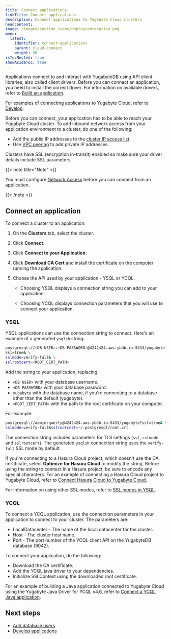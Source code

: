 ```yaml
---
title: Connect applications
linkTitle: Connect applications
description: Connect applications to Yugabyte Cloud clusters
headcontent:
image: /images/section_icons/deploy/enterprise.png
menu:
  latest:
    identifier: connect-applications
    parent: cloud-connect
    weight: 30
isTocNested: true
showAsideToc: true
---
```


Applications connect to and interact with YugabyteDB using API client libraries, also called client drivers. Before you can connect an application, you need to install the correct driver. For information on available drivers, refer to [Build an application](../../../quick-start/build-apps).

For examples of connecting applications to Yugabyte Cloud, refer to [Develop](../../cloud-develop/).

Before you can connect, your application has to be able to reach your Yugabyte Cloud cluster. To add inbound network access from your application environment to a cluster, do one of the following:

- Add the public IP addresses to the [cluster IP access list](../../cloud-basics/add-connections).
- Use [VPC peering](../../cloud-network/vpc-peers) to add private IP addresses.

Clusters have SSL (encryption in-transit) enabled so make sure your driver details include SSL parameters.

{{< note title="Note" >}}

You must configure [Network Access](../../cloud-network/) before you can connect from an application.

{{< /note >}}

## Connect an application

To connect a cluster to an application:

1. On the **Clusters** tab, select the cluster.
1. Click **Connect**.
1. Click **Connect to your Application**.
1. Click **Download CA Cert** and install the certificate on the computer running the application.
1. Choose the API used by your application - YSQL or YCQL.

    - Choosing YSQL displays a connection string you can add to your application.

    - Choosing YCQL displays connection parameters that you will use to connect your application.

### YSQL

YSQL applications can use the connection string to connect. Here's an example of a generated `ysqlsh` string:

```sh
postgresql://<DB USER>:<DB PASSWORD>@4242424.aws.ybdb.io:5433/yugabyte? \
ssl=true& \
sslmode=verify-full& \
sslrootcert=<ROOT_CERT_PATH>
```

Add the string to your application, replacing

- `<DB USER>` with your database username.
- `<DB PASSWORD>` with your database password.
- `yugabyte` with the database name, if you're connecting to a database other than the default (yugabyte).
- `<ROOT_CERT_PATH>` with the path to the root certificate on your computer.

For example:

```sh
postgresql://admin:qwerty@4242424.aws.ybdb.io:5433/yugabyte?ssl=true& \
sslmode=verify-full&sslrootcert=~/.postgresql/root.crt
```

The connection string includes parameters for TLS settings (`ssl`, `sslmode` and `sslrootcert`). The generated `ysqlsh` connection string uses the `verify-full` SSL mode by default.

If you're connecting to a Hasura Cloud project, which doesn't use the CA certificate, select **Optimize for Hasura Cloud** to modify the string. Before using the string to connect in a Hasura project, be sure to encode any special characters. For an example of connecting a Hasura Cloud project to Yugabyte Cloud, refer to [Connect Hasura Cloud to Yugabyte Cloud](../../cloud-develop/hasura-cloud/).

For information on using other SSL modes, refer to [SSL modes in YSQL](../connect-client-shell/#ssl-modes-in-ysql).

### YCQL

To connect a YCQL application, use the connection parameters in your application to connect to your cluster. The parameters are:

- LocalDatacenter - The name of the local datacenter for the cluster.
- Host - The cluster host name.
- Port - The port number of the YCQL client API on the YugabyteDB database (9042).

To connect your application, do the following:

- Download the CA certificate.
- Add the YCQL java driver to your dependencies.
- Initialize SSLContext using the downloaded root certificate.

For an example of building a Java application connected to Yugabyte Cloud using the Yugabyte Java Driver for YCQL v4.6, refer to [Connect a YCQL Java application](../../cloud-develop/connect-ycql-application/).

<!--
## Run the sample application

Yugabyte Cloud comes configured with a sample application that you can use to test your cluster.

Before you can connect from your computer, you must add the IP address of the computer to an IP allow list, and the IP allow list must be assigned to the cluster. Refer to [Assign IP Allow Lists](../add-connections/).

You will also need Docker installed on you computer.

To run the sample application:

1. On the **Clusters** tab, select a cluster.
1. Click **Connect**.
1. Click **Run a Sample Application**.
1. Copy the connect string for YSQL or YCQL.
1. Run the command in docker from your computer, replacing `<path to CA cert>`, `<db user>`, and `<db password>` with the path to the CA certificate for the cluster and your database credentials.
-->

## Next steps

- [Add database users](../add-users/)
- [Develop applications](../../../develop/)
